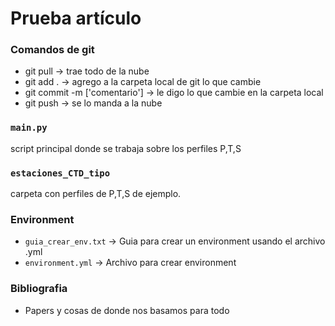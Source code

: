 # Prueba artículo 

### Comandos de git
- git pull  -> trae todo de la nube
- git add . -> agrego a la carpeta local de git lo que cambie
- git commit -m ['comentario'] -> le digo lo que cambie en la carpeta local
- git push -> se lo manda a la nube

### ```main.py```
script principal donde se trabaja sobre los perfiles P,T,S

### ```estaciones_CTD_tipo```
carpeta con perfiles de P,T,S de ejemplo. 

### Environment
- ```guia_crear_env.txt``` -> Guia para crear un environment usando el archivo .yml
- ```environment.yml``` -> Archivo para crear environment

### Bibliografia
 - Papers y cosas de donde nos basamos para todo
